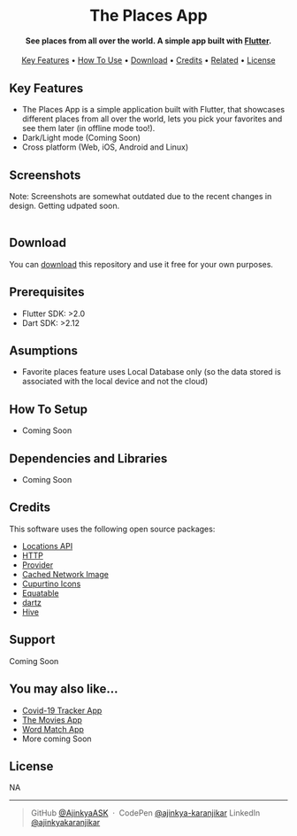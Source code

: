 <h1 align="center">
  <br>
  The Places App
  <br>
</h1>

<h4 align="center">See places from all over the world. A simple app built with <a href="https://flutter.dev/" target="_blank">Flutter</a>.</h4>

<p align="center">
  <a href="https://github.com/AjinkyaASK/the_places_app">
    <!-- <img src="#"
         alt="Flutter"> -->
  </a>
</p>
<p align="center">
  <a href="#key-features">Key Features</a> •
  <a href="#how-to-use">How To Use</a> •
  <a href="#download">Download</a> •
  <a href="#credits">Credits</a> •
  <a href="#related">Related</a> •
  <a href="#license">License</a>
</p>

## Key Features

* The Places App is a simple application built with Flutter, that showcases different places from all over the world, lets you pick your favorites and see them later (in offline mode too!).
* Dark/Light mode (Coming Soon)
* Cross platform (Web, iOS, Android and Linux)

## Screenshots
Note: Screenshots are somewhat outdated due to the recent changes in design. Getting udpated soon.
<br>
<br>
<!-- <img src="https://raw.githubusercontent.com/AjinkyaASK/themoviesapp/master/screenshots/1.png" width='250px'
         alt="Screenshots"> -->

## Download

You can [download](https://github.com/AjinkyaASK/the_places_app/) this repository and use it free for your own purposes.


## Prerequisites
- Flutter SDK: >2.0
- Dart SDK: >2.12


## Asumptions
- Favorite places feature uses Local Database only (so the data stored is associated with the local device and not the cloud)

## How To Setup
- Coming Soon

## Dependencies and Libraries
- Coming Soon

## Credits

This software uses the following open source packages:

- [Locations API](https://hiveword.com/papi/random/locationNames)
- [HTTP](https://pub.dev/packages/http)
- [Provider](https://pub.dev/packages/provider)
- [Cached Network Image](https://pub.dev/packages/cached_network_image)
- [Cupurtino Icons](https://pub.dev/packages/cupertino_icons)
- [Equatable](https://pub.dev/packages/equatable)
- [dartz](https://pub.dev/packages/dartz)
- [Hive](https://pub.dev/packages/hive)

## Support
Coming Soon

## You may also like...
- [Covid-19 Tracker App](https://github.com/AjinkyaASK/covid19_tracker_restapi)
- [The Movies App](https://github.com/AjinkyaASK/themoviesapp)
- [Word Match App](https://github.com/AjinkyaASK/word_match)
- More coming Soon

## License

NA

---

> GitHub [@AjinkyaASK](https://github.com/AjinkyaASK) &nbsp;&middot;&nbsp;
> CodePen [@ajinkya-karanjikar](https://codepen.io/ajinkya-karanjikar)
> LinkedIn [@ajinkyakaranjikar](https://in.linkedin.com/in/ajinkyakaranjikar)
